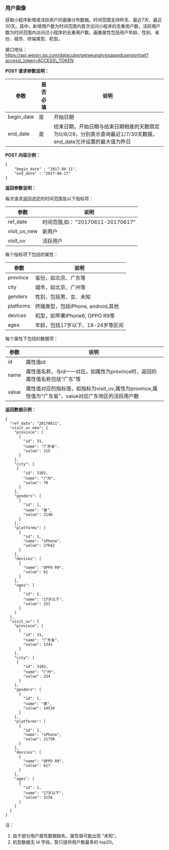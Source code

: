 <!-- https://developers.weixin.qq.com/miniprogram/dev/api/analysis-user.html -->

### 用户画像

获取小程序新增或活跃用户的画像分布数据。时间范围支持昨天、最近7天、最近30天。其中，新增用户数为时间范围内首次访问小程序的去重用户数，活跃用户数为时间范围内访问过小程序的去重用户数。画像属性包括用户年龄、性别、省份、城市、终端类型、机型。

接口地址： https://api.weixin.qq.com/datacube/getweanalysisappiduserportrait?access\_token=ACCESS\_TOKEN

**POST 请求参数说明：**

  参数         | 是否必填|  说明                                                                 
---------------|---------|-----------------------------------------------------------------------
  begin_date   |  是     |  开始日期                                                             
  end_date     |  是     |结束日期，开始日期与结束日期相差的天数限定为0/6/29，分别表示查询最近1/7/30天数据，end_date允许设置的最大值为昨日

**POST 内容示例：**

    {
        "begin_date" : "2017-06-11",
        "end_date" : "2017-06-17"
    }
    

**返回参数说明：**

每次请求返回选定的时间范围及以下指标项：

  参数           |  说明                          
-----------------|--------------------------------
  ref_date       |时间范围,如： "20170611-20170617"
  visit_uv_new   |  新用户                        
  visit_uv       |  活跃用户                      

每个指标项下包括的属性：

  参数        |  说明                        
--------------|------------------------------
  province    |  省份，如北京、广东等        
  city        |  城市，如北京、广州等        
  genders     |  性别，包括男、女、未知      
  platforms   |终端类型，包括iPhone, android,其他
  devices     |机型，如苹果iPhone6, OPPO R9等
  ages        |年龄，包括17岁以下、18-24岁等区间

每个属性下包括的数据项：

  参数    |  说明                                                             
----------|-------------------------------------------------------------------
  id      |  属性值id                                                         
  name    |属性值名称，与id一一对应。如属性为province时，返回的属性值名称包括“广东”等
  value   |属性值对应的指标值，如指标为visit_uv,属性为province,属性值为"广东省”，value对应广东地区的活跃用户数

**返回数据示例：**

    {
      "ref_date": "20170611",
      "visit_uv_new": {
        "province": [
          {
            "id": 31,
            "name": "广东省",
            "value": 215
          }
        ],
        "city": [
         {
            "id": 3102,
            "name": "广州",
            "value": 78
          }
        ],
        "genders": [
          {
            "id": 1,
            "name": "男",
            "value": 2146
          }
        ],
        "platforms": [
          {
            "id": 1,
            "name": "iPhone",
            "value": 27642
          }
        ],
        "devices": [
          {
            "name": "OPPO R9",
            "value": 61
          }
        ],
        "ages": [
          {
            "id": 1,
            "name": "17岁以下",
            "value": 151
          }
        ]
      },
      "visit_uv": {
        "province": [
          {
            "id": 31,
            "name": "广东省",
            "value": 1341
          }
        ],
        "city": [
         {
            "id": 3102,
            "name": "广州",
            "value": 234
          }
        ],
        "genders": [
          {
            "id": 1,
            "name": "男",
            "value": 14534
          }
        ],
        "platforms": [
          {
            "id": 1,
            "name": "iPhone",
            "value": 21750
          }
        ],
        "devices": [
          {
            "name": "OPPO R9",
            "value": 617
          }
        ],
        "ages": [
          {
            "id": 1,
            "name": "17岁以下",
            "value": 3156
          }
        ]
      }
    }
    

注：

1.  由于部分用户属性数据缺失，属性值可能出现 “未知”。
2.  机型数据无 id 字段，暂只提供用户数最多的 top20。
